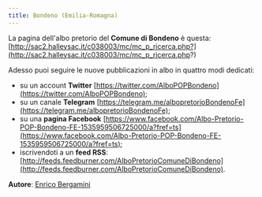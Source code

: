 ```yaml
---
title: Bondeno (Emilia-Romagna)
---
```


La pagina dell'albo pretorio del **Comune di Bondeno** è questa: [http://sac2.halleysac.it/c038003/mc/mc_p_ricerca.php?](http://sac2.halleysac.it/c038003/mc/mc_p_ricerca.php?)

Adesso puoi seguire le nuove pubblicazioni in albo in quattro modi dedicati:

* su un account **Twitter** [https://twitter.com/AlboPOPBondeno](https://twitter.com/AlboPOPBondeno);
* su un canale **Telegram** [https://telegram.me/albopretorioBondenoFe](https://telegram.me/albopretorioBondenoFe);
* su una **pagina Facebook** [https://www.facebook.com/Albo-Pretorio-POP-Bondeno-FE-1535959506725000/a?fref=ts](https://www.facebook.com/Albo-Pretorio-POP-Bondeno-FE-1535959506725000/a?fref=ts);
* iscrivendoti a un **feed RSS**: [http://feeds.feedburner.com/AlboPretorioComuneDiBondeno](http://feeds.feedburner.com/AlboPretorioComuneDiBondeno).

**Autore**: [Enrico Bergamini](https://twitter.com/BergaminiEnrico)
